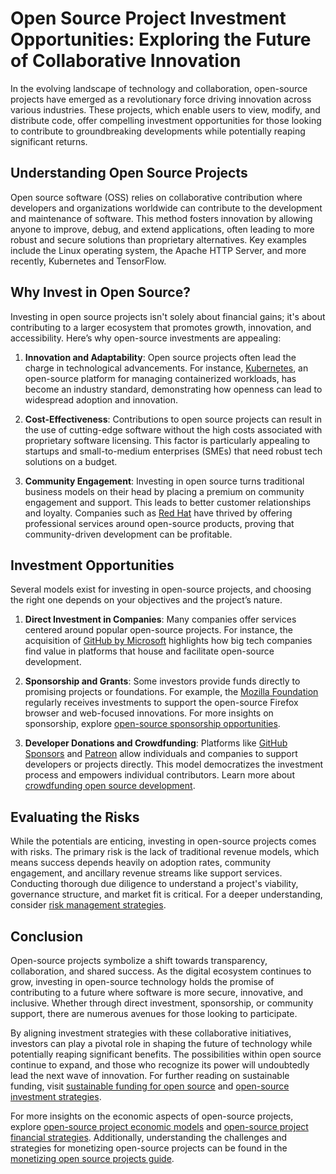 # Open Source Project Investment Opportunities: Exploring the Future of Collaborative Innovation

In the evolving landscape of technology and collaboration, open-source projects have emerged as a revolutionary force driving innovation across various industries. These projects, which enable users to view, modify, and distribute code, offer compelling investment opportunities for those looking to contribute to groundbreaking developments while potentially reaping significant returns.

## Understanding Open Source Projects

Open source software (OSS) relies on collaborative contribution where developers and organizations worldwide can contribute to the development and maintenance of software. This method fosters innovation by allowing anyone to improve, debug, and extend applications, often leading to more robust and secure solutions than proprietary alternatives. Key examples include the Linux operating system, the Apache HTTP Server, and more recently, Kubernetes and TensorFlow.

## Why Invest in Open Source?

Investing in open source projects isn't solely about financial gains; it's about contributing to a larger ecosystem that promotes growth, innovation, and accessibility. Here’s why open-source investments are appealing:

1. **Innovation and Adaptability**: Open source projects often lead the charge in technological advancements. For instance, [Kubernetes](https://kubernetes.io/), an open-source platform for managing containerized workloads, has become an industry standard, demonstrating how openness can lead to widespread adoption and innovation.

2. **Cost-Effectiveness**: Contributions to open source projects can result in the use of cutting-edge software without the high costs associated with proprietary software licensing. This factor is particularly appealing to startups and small-to-medium enterprises (SMEs) that need robust tech solutions on a budget.

3. **Community Engagement**: Investing in open source turns traditional business models on their head by placing a premium on community engagement and support. This leads to better customer relationships and loyalty. Companies such as [Red Hat](https://www.redhat.com/) have thrived by offering professional services around open-source products, proving that community-driven development can be profitable.

## Investment Opportunities

Several models exist for investing in open-source projects, and choosing the right one depends on your objectives and the project’s nature.

1. **Direct Investment in Companies**: Many companies offer services centered around popular open-source projects. For instance, the acquisition of [GitHub by Microsoft](https://news.microsoft.com/microsoft-github/) highlights how big tech companies find value in platforms that house and facilitate open-source development.

2. **Sponsorship and Grants**: Some investors provide funds directly to promising projects or foundations. For example, the [Mozilla Foundation](https://foundation.mozilla.org/) regularly receives investments to support the open-source Firefox browser and web-focused innovations. For more insights on sponsorship, explore [open-source sponsorship opportunities](https://www.license-token.com/wiki/open-source-project-sponsorship-opportunities).

3. **Developer Donations and Crowdfunding**: Platforms like [GitHub Sponsors](https://github.com/sponsors) and [Patreon](https://www.patreon.com/) allow individuals and companies to support developers or projects directly. This model democratizes the investment process and empowers individual contributors. Learn more about [crowdfunding open source development](https://www.license-token.com/wiki/crowdfunding-open-source-development).

## Evaluating the Risks

While the potentials are enticing, investing in open-source projects comes with risks. The primary risk is the lack of traditional revenue models, which means success depends heavily on adoption rates, community engagement, and ancillary revenue streams like support services. Conducting thorough due diligence to understand a project's viability, governance structure, and market fit is critical. For a deeper understanding, consider [risk management strategies](https://www.license-token.com/wiki/risk-management-strategies).

## Conclusion

Open-source projects symbolize a shift towards transparency, collaboration, and shared success. As the digital ecosystem continues to grow, investing in open-source technology holds the promise of contributing to a future where software is more secure, innovative, and inclusive. Whether through direct investment, sponsorship, or community support, there are numerous avenues for those looking to participate.

By aligning investment strategies with these collaborative initiatives, investors can play a pivotal role in shaping the future of technology while potentially reaping significant benefits. The possibilities within open source continue to expand, and those who recognize its power will undoubtedly lead the next wave of innovation. For further reading on sustainable funding, visit [sustainable funding for open source](https://www.license-token.com/wiki/sustainable-funding-for-open-source) and [open-source investment strategies](https://www.license-token.com/wiki/open-source-investment-strategies).

For more insights on the economic aspects of open-source projects, explore [open-source project economic models](https://www.license-token.com/wiki/open-source-project-economic-models) and [open-source project financial strategies](https://www.license-token.com/wiki/open-source-project-financial-strategies). Additionally, understanding the challenges and strategies for monetizing open-source projects can be found in the [monetizing open source projects guide](https://www.license-token.com/wiki/monetizing-open-source-projects-guide).